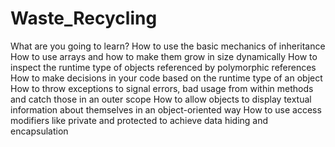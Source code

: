 # Waste_Recycling
What are you going to learn? How to use the basic mechanics of inheritance How to use arrays and how to make them grow in size dynamically How to inspect the runtime type of objects referenced by polymorphic references How to make decisions in your code based on the runtime type of an object How to throw exceptions to signal errors, bad usage from within methods and catch those in an outer scope How to allow objects to display textual information about themselves in an object-oriented way How to use access modifiers like private and protected to achieve data hiding and encapsulation
